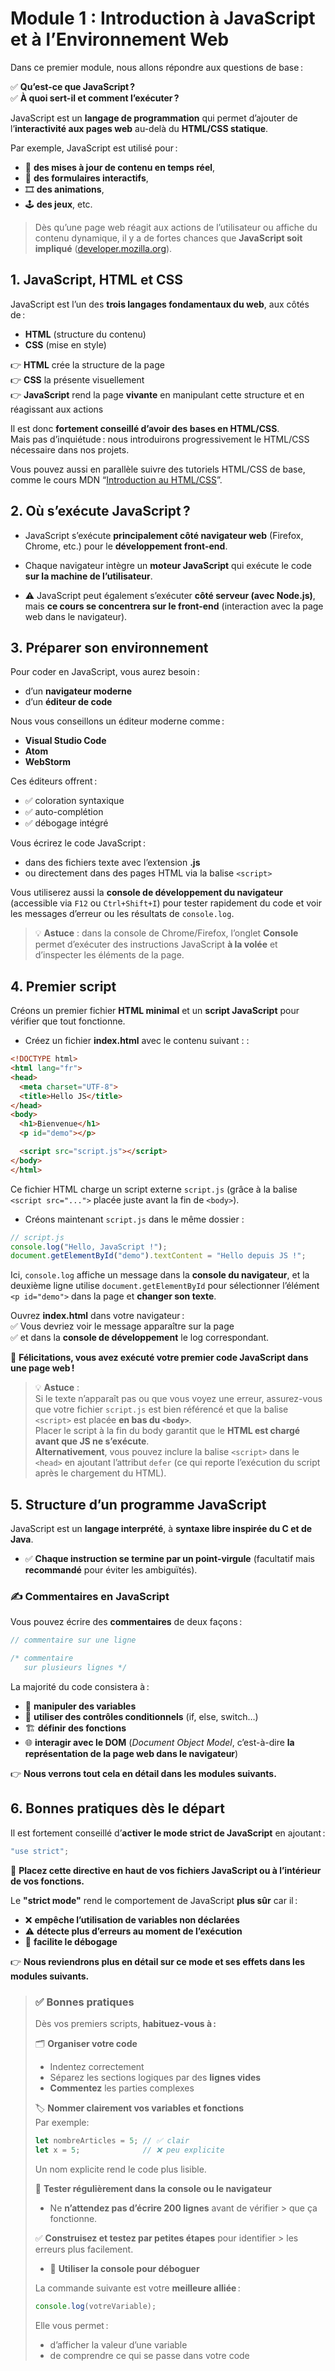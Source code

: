# Module 1 : Introduction à JavaScript et à l’Environnement Web

Dans ce premier module, nous allons répondre aux questions de base :

✅ **Qu’est-ce que JavaScript ?**  
✅ **À quoi sert-il et comment l’exécuter ?**

JavaScript est un **langage de programmation** qui permet d’ajouter de l’**interactivité aux pages web** au-delà du **HTML/CSS statique**.

Par exemple, JavaScript est utilisé pour :
- 🔄 **des mises à jour de contenu en temps réel**,
- 📝 **des formulaires interactifs**,
- 🎞️ **des animations**,
- 🕹️ **des jeux**, etc.

> Dès qu’une page web réagit aux actions de l’utilisateur ou affiche du contenu dynamique, il y a de fortes chances que **JavaScript soit impliqué** ([developer.mozilla.org](https://developer.mozilla.org/fr/docs/Web/JavaScript)).

## 1. JavaScript, HTML et CSS

JavaScript est l’un des **trois langages fondamentaux du web**, aux côtés de :
- **HTML** (structure du contenu)
- **CSS** (mise en style)

👉 **HTML** crée la structure de la page  
👉 **CSS** la présente visuellement  
👉 **JavaScript** rend la page **vivante** en manipulant cette structure et en réagissant aux actions

Il est donc **fortement conseillé d’avoir des bases en HTML/CSS**.  
Mais pas d’inquiétude : nous introduirons progressivement le HTML/CSS nécessaire dans nos projets.

Vous pouvez aussi en parallèle suivre des tutoriels HTML/CSS de base, comme le cours MDN “[Introduction au HTML/CSS](https://developer.mozilla.org/fr/docs/Learn/Getting_started_with_the_web/HTML_basics)”.

## 2. Où s’exécute JavaScript ?

- JavaScript s’exécute **principalement côté navigateur web** (Firefox, Chrome, etc.) pour le **développement front-end**.

- Chaque navigateur intègre un **moteur JavaScript** qui exécute le code **sur la machine de l’utilisateur**.

- ⚠️ JavaScript peut également s’exécuter **côté serveur (avec Node.js)**, mais **ce cours se concentrera sur le front-end** (interaction avec la page web dans le navigateur).


## 3. Préparer son environnement

Pour coder en JavaScript, vous aurez besoin :

- d’un **navigateur moderne**
- d’un **éditeur de code**

Nous vous conseillons un éditeur moderne comme :
- **Visual Studio Code**
- **Atom**
- **WebStorm**

Ces éditeurs offrent :
- ✅ coloration syntaxique  
- ✅ auto-complétion  
- ✅ débogage intégré

Vous écrirez le code JavaScript :
- dans des fichiers texte avec l’extension **.js**
- ou directement dans des pages HTML via la balise `<script>`

Vous utiliserez aussi la **console de développement du navigateur** (accessible via `F12` ou `Ctrl+Shift+I`) pour tester rapidement du code et voir les messages d’erreur ou les résultats de `console.log`.

> 💡 **Astuce** : dans la console de Chrome/Firefox, l’onglet **Console** permet d’exécuter des instructions JavaScript **à la volée** et d’inspecter les éléments de la page.

## 4. Premier script

Créons un premier fichier **HTML minimal** et un **script JavaScript** pour vérifier que tout fonctionne.

- Créez un fichier **index.html** avec le contenu suivant :  :

```html
<!DOCTYPE html>
<html lang="fr">
<head>
  <meta charset="UTF-8">
  <title>Hello JS</title>
</head>
<body>
  <h1>Bienvenue</h1>
  <p id="demo"></p>

  <script src="script.js"></script>
</body>
</html>
```

Ce fichier HTML charge un script externe `script.js` (grâce à la balise `<script src="...">` placée juste avant la fin de `<body>`).  

- Créons maintenant `script.js` dans le même dossier :

```javascript
// script.js
console.log("Hello, JavaScript !");
document.getElementById("demo").textContent = "Hello depuis JS !";
```

Ici, `console.log` affiche un message dans la **console du navigateur**, et la deuxième ligne utilise `document.getElementById` pour sélectionner l’élément `<p id="demo">` dans la page et **changer son texte**.

Ouvrez **index.html** dans votre navigateur :  
✅ Vous devriez voir le message apparaître sur la page  
✅ et dans la **console de développement** le log correspondant.

🎉 **Félicitations, vous avez exécuté votre premier code JavaScript dans une page web !**

> 💡 **Astuce** :  
> Si le texte n’apparaît pas ou que vous voyez une erreur, assurez-vous que votre fichier `script.js` est bien référencé et que la balise `<script>` est placée **en bas du `<body>`**.  
> Placer le script à la fin du body garantit que le **HTML est chargé avant que JS ne s’exécute**.  
> **Alternativement**, vous pouvez inclure la balise `<script>` dans le `<head>` en ajoutant l’attribut `defer` (ce qui reporte l’exécution du script après le chargement du HTML).

## 5. Structure d’un programme JavaScript

JavaScript est un **langage interprété**, à **syntaxe libre inspirée du C et de Java**.

- ✅ **Chaque instruction se termine par un point-virgule** (facultatif mais **recommandé** pour éviter les ambiguïtés).

### ✍️ **Commentaires en JavaScript**

Vous pouvez écrire des **commentaires** de deux façons :

```javascript
// commentaire sur une ligne

/* commentaire
   sur plusieurs lignes */
```
La majorité du code consistera à :

- 📝 **manipuler des variables**
- 🔄 **utiliser des contrôles conditionnels** (if, else, switch…)
- 🏗️ **définir des fonctions**
- 🌐 **interagir avec le DOM** (*Document Object Model*, c’est-à-dire **la représentation de la page web dans le navigateur**)

👉 **Nous verrons tout cela en détail dans les modules suivants.**

## 6. Bonnes pratiques dès le départ

Il est fortement conseillé d’**activer le mode strict de JavaScript** en ajoutant :

```javascript
"use strict";
```
📌 **Placez cette directive en haut de vos fichiers JavaScript ou à l’intérieur de vos fonctions.**

Le **"strict mode"** rend le comportement de JavaScript **plus sûr** car il :

- ❌ **empêche l’utilisation de variables non déclarées**
- ⚠️ **détecte plus d’erreurs au moment de l’exécution**
- 🐛 **facilite le débogage**

👉 **Nous reviendrons plus en détail sur ce mode et ses effets dans les modules suivants.**

> ### ✅ Bonnes pratiques
>
> Dès vos premiers scripts, **habituez-vous à :**
> 
> 🗂️ **Organiser votre code**  
> - Indentez correctement
> - Séparez les sections logiques par des **lignes vides**
> - **Commentez** les parties complexes
> 
> 🏷️ **Nommer clairement vos variables et fonctions**  
> Par exemple:
> 
> ```js
> let nombreArticles = 5; // ✅ clair
> let x = 5;              // ❌ peu explicite
> ```
> Un nom explicite rend le code plus lisible.
> 
> 🧪 **Tester régulièrement dans la console ou le navigateur**
> 
> - Ne **n’attendez pas d’écrire 200 lignes** avant de vérifier > que ça fonctionne.
> 
> 
> ✅ **Construisez et testez par petites étapes** pour identifier > les erreurs plus facilement.
> 
> - 🐞 **Utiliser la console pour déboguer**
> 
> La commande suivante est votre **meilleure alliée** :
> 
> ```javascript
> console.log(votreVariable);
> ```
> Elle vous permet :
> - d’afficher la valeur d’une variable
> - de comprendre ce qui se passe dans votre code